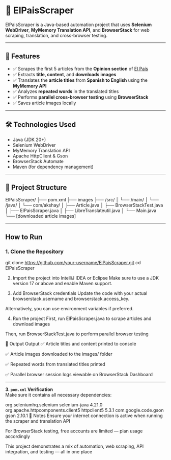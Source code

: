# 📰 ElPaisScraper

ElPaisScraper is a Java-based automation project that uses **Selenium WebDriver**, **MyMemory Translation API**, and **BrowserStack** for web scraping, translation, and cross-browser testing.

---

## 📌 Features

- ✅ Scrapes the first 5 articles from the **Opinion section** of [El País](https://elpais.com/)
- ✅ Extracts **title, content**, and **downloads images**
- ✅ Translates the **article titles** from **Spanish to English** using the **MyMemory API**
- ✅ Analyzes **repeated words** in the translated titles
- ✅ Performs **parallel cross-browser testing** using **BrowserStack**
- ✅ Saves article images locally

---

## 🛠️ Technologies Used

- Java (JDK 20+)
- Selenium WebDriver
- MyMemory Translation API
- Apache HttpClient & Gson
- BrowserStack Automate
- Maven (for dependency management)

---

## 🔄 Project Structure

ElPaisScraper/
├── pom.xml
├── images
├── /src/
│ └── /main/
│ └── /java/
│ └── com/akshay/
│ ├── Article.java
│ ├── BrowserStackTest.java
│ ├── ElPaisScraper.java
│ ├── LibreTranslateutil.java
│ └── Main.java
└── [downloaded article images]


---

##  How to Run

### 1. Clone the Repository

git clone https://github.com/your-username/ElPaisScraper.git
cd ElPaisScraper

2. Import the project into IntelliJ IDEA or Eclipse
Make sure to use a JDK version 17 or above and enable Maven support.

3. Add BrowserStack credentials
Update the code with your actual browserstack.username and browserstack.access_key.

Alternatively, you can use environment variables if preferred.

4. Run the project
First, run ElPaisScraper.java to scrape articles and download images

Then, run BrowserStackTest.java to perform parallel browser testing

📂 Output
Output
✅ Article titles and content printed to console

✅ Article images downloaded to the images/ folder

✅ Repeated words from translated titles printed

✅ Parallel browser session logs viewable on BrowserStack Dashboard


---

**3. `pom.xml` Verification**  
Make sure it contains all necessary dependencies:

<dependencies>
  <!-- Selenium -->
  <dependency>
    <groupId>org.seleniumhq.selenium</groupId>
    <artifactId>selenium-java</artifactId>
    <version>4.21.0</version>
  </dependency>

  <!-- Apache HttpClient -->
  <dependency>
    <groupId>org.apache.httpcomponents.client5</groupId>
    <artifactId>httpclient5</artifactId>
    <version>5.3.1</version>
  </dependency>

  <!-- Gson -->
  <dependency>
    <groupId>com.google.code.gson</groupId>
    <artifactId>gson</artifactId>
    <version>2.10.1</version>
  </dependency>
</dependencies>
📌 Notes
Ensure your internet connection is active when running the scraper and translation API

For BrowserStack testing, free accounts are limited — plan usage accordingly

This project demonstrates a mix of automation, web scraping, API integration, and testing — all in one place
